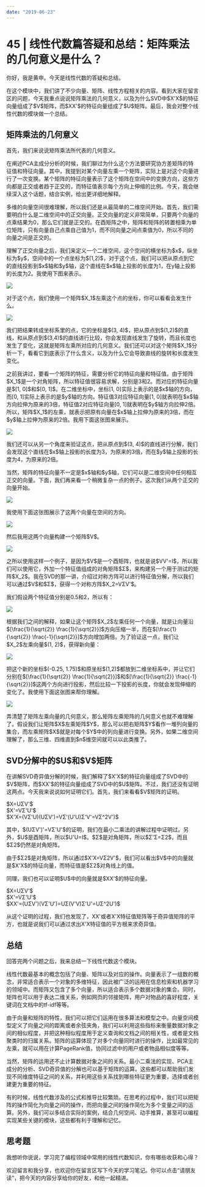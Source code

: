 ```yaml
---
date: "2019-06-23"
---  
```

      
# 45 | 线性代数篇答疑和总结：矩阵乘法的几何意义是什么？
你好，我是黄申。今天是线性代数的答疑和总结。

在这个模块中，我们讲了不少向量、矩阵、线性方程相关的内容。看到大家在留言区的问题，今天我重点说说矩阵乘法的几何意义，以及为什么SVD中\$X'X\$的特征向量组成了\$V\$矩阵，而\$XX'\$的特征向量组成了\$U\$矩阵。最后，我会对整个线性代数的模块做一个总结。

## 矩阵乘法的几何意义

首先，我们来说说矩阵乘法所代表的几何意义。

在阐述PCA主成分分析的时候，我们聊过为什么这个方法要研究协方差矩阵的特征值和特征向量。其中，我提到对某个向量左乘一个矩阵，实际上是对这个向量进行了一次变换。某个矩阵的特征向量表示了这个矩阵在空间中的变换方向，这些方向都是正交或者趋于正交的，而特征值表示每个方向上伸缩的比例。今天，我会继续深入这个话题，结合实例，给出更详细地解释。

多维的向量空间很难理解，所以我们还是从最简单的二维空间开始。首先，我们需要明白什么是二维空间中的正交向量。正交向量的定义非常简单，只要两个向量的点乘结果为0，那么它们就是正交的。在酉矩阵之中，矩阵和矩阵的转置相乘为单位矩阵，只有向量自己点乘自己值为1，而不同向量之间点乘值为0，所以不同的向量之间是正交的。

<!-- [[[read_end]]] -->

理解了正交向量之后，我们来定义一个二维空间，这个空间的横坐标为\$x\$，纵坐标为\$y\$，空间中的一个点坐标为\$\(1,2\)\$，对于这个点，我们可以把从原点到它的直线投影到\$x\$轴和\$y\$轴，这个直线在\$x\$轴上投影的长度为1，在y轴上投影的长度为2。我使用下图来表示。

![](/images/程序员数学基础/05.线性代数篇/resourceimage67af67b0b2634a6c53339b41579bf34f80af.png)

对于这个点，我们使用一个矩阵\$X\_1\$左乘这个点的坐标，你可以看看会发生什么。

![](/images/程序员数学基础/05.线性代数篇/resourceimage42ba423463beaff43e69429cc6b4f17910ba.png)

我们把结果转成坐标系里的点，它的坐标是\$\(3, 4\)\$，把从原点到\$\(1,2\)\$的直线，和从原点到\$\(3,4\)\$的直线进行比较，你会发现直线发生了旋转，而且长度也发生了变化，这就是矩阵左乘所对应的几何意义。我们还可以对这个矩阵\$X\_1\$分析一下，看看它到底表示了什么含义，以及为什么它会导致直线的旋转和长度发生变化。

之前我讲过，要看一个矩阵的特征，需要分析它的特征向量和特征值。由于矩阵\$X\_1\$是一个对角矩阵，所以特征值很容易求解，分别是3和2。而对应的特征向量是\$\[1, 0\]\$和\$\[0, 1\]\$。在二维坐标中，坐标\[1, 0\]实际上表示的是\$x\$轴的方向，而\[0, 1\]实际上表示的是\$y\$轴的方向。特征值3对应特征向量\[1, 0\]就表明在\$x\$轴方向拉伸为原来的3倍，特征值2对应特征向量\[0, 1\]就表明在\$y\$轴方向拉伸2倍。所以，矩阵\$X\_1\$的左乘，就表示把原有向量在\$x\$轴上拉伸为原来的3倍，而在\$y\$轴上拉伸为原来的2倍。我用下面这张图来展示。

![](/images/程序员数学基础/05.线性代数篇/resourceimage8e808e42e5eace66c585d78dfa32226ec780.png)

我们还可以从另一个角度来验证这点，把从原点到\$\(3, 4\)\$的直线进行分解，我们会发现这个直线在\$x\$轴上投影的长度为3，为原来的3倍，而在\$y\$轴上投影的长度为4，为原来的2倍。

当然，矩阵的特征向量不一定是\$x\$轴和\$y\$轴，它们可以是二维空间中任何相互正交的向量。下面，我们再来看一个稍微复杂一点的例子。这次我们从两个正交的向量开始。

![](/images/程序员数学基础/05.线性代数篇/resourceimage32f332bfec48931dcc52354db9624a0d9bf3.png)

我使用下面这张图展示了这两个向量在空间的方向。

![](/images/程序员数学基础/05.线性代数篇/resourceimage07040795164dbc78540fc5c0fc56713ae504.png)

然后我用这两个向量构建一个矩阵\$V\$。

![](/images/程序员数学基础/05.线性代数篇/resourceimage9ade9a02adc8acb0d8f0b40bdc85eaea9cde.png)

之所以使用这样一个例子，是因为\$V\$是一个酉矩阵，也就是说\$VV'=I\$，所以我们可以使用它，外加一个特征值组成的对角矩阵\$Σ\$，来构建另一个用于测试的矩阵\$X\_2\$。我在SVD的那一讲，介绍过对称方阵可以进行特征值分解，所以我们可以通过\$V\$和\$Σ\$，获得一个对称方阵\$X\_2=VΣV'\$。

我们假设两个特征值分别是0.5和2，所以有：

![](/images/程序员数学基础/05.线性代数篇/resourceimage266f2606792083d27b6333428d03918e606f.png)

根据我们之间的解释，如果让这个矩阵\$X\_2\$左乘任何一个向量，就是让向量沿\$\[\\frac\{1\}\{\\sqrt\{2\}\} \\frac\{1\}\{\\sqrt\{2\}\}\]\$方向压缩一半，而在\$\[\\frac\{1\}\{\\sqrt\{2\}\} \\frac\{-1\}\{\\sqrt\{2\}\}\]\$方向增加两倍。为了验证这一点，我们让\$X\_2\$左乘向量\$\(1, 2\)\$，获得新向量：

![](/images/程序员数学基础/05.线性代数篇/resourceimage2de32dd3d37508be334af83f9d6ec2a17fe3.png)

把这个新的坐标\$\(-0.25, 1.75\)\$和原坐标\$\(1,2\)\$都放到二维坐标系中，并让它们分别在\$\[\\frac\{1\}\{\\sqrt\{2\}\} \\frac\{1\}\{\\sqrt\{2\}\}\]\$和\$\[\\frac\{1\}\{\\sqrt\{2\}\} \\frac\{-1\}\{\\sqrt\{2\}\}\]\$这两个方向进行投影，然后比较一下投影的长度，你就会发现伸缩的变化了。我使用下面这张图来帮你理解。

![](/images/程序员数学基础/05.线性代数篇/resourceimagebea0be3adac33d5359d8962ffa55f42ba6a0.png)

弄清楚了矩阵左乘向量的几何意义，那么矩阵左乘矩阵的几何意义也就不难理解了。假设我们让矩阵\$X\$左乘矩阵\$Y\$，那么可以把右矩阵\$Y\$看作一堆列向量的集合，而左乘矩阵\$X\$就是对每个\$Y\$中的列向量进行变换。另外，如果二维空间理解了，那么三维、四维直到\$n\$维空间就可以以此类推了。

## SVD分解中的\$U\$和\$V\$矩阵

在讲解SVD奇异值分解的时候，我们解释了\$X'X\$的特征向量组成了SVD中的\$V\$矩阵，而\$XX'\$的特征向量组成了SVD中的\$U\$矩阵。不过，我们还没有证明这两点。今天我来说说如何证明它们。首先，我们来看看\$V\$矩阵的证明。

\$X=UΣV'\$  
\$X'=VΣ'U'\$  
\$X'X=\(VΣ'U\)\(UΣV'\)=VΣ'\(U'U\)Σ'V'=VΣ\^2V'\)\$

其中，\$\(UΣV'\)'=VΣ'U'\$的证明，我们在最小二乘法的讲解过程中证明过。另外，\$U\$是酉矩阵，所以\$U'U=I\$。\$Σ\$是对角矩阵，所以\$Σ'Σ=Σ2\$，而且\$Σ2\$仍然是对角矩阵。

由于\$Σ2\$是对角矩阵，所以通过\$X'X=VΣ2V'\$，我们可以看出\$V\$中的向量就是\$X'X\$的特征向量，而特征值是\$Σ2\$对角线上的值。

同理，我们也可以证明\$U\$中的向量就是\$XX'\$的特征向量。

\$X=UΣV'\$  
\$X'=VΣ'U'\$  
\$XX'=\(UΣV'\)\(VΣ'U'\)=UΣ\(V'V\)Σ'U'=UΣ\^2U'\)\$

从这个证明的过程，我们也发现了，XX'或者X'X特征值矩阵等于奇异值矩阵的平方，也就是说我们可以通过求出X'X特征值的平方根来求奇异值。

## 总结

回答完两个问题之后，我来总结一下线性代数这个模块。

线性代数最基本的概念包括了向量、矩阵以及对应的操作。向量表示了一组数的概念，非常适合表示一个对象的多维特征，因此被广泛的运用在信息检索和机器学习的领域中。而矩阵又包含了多个向量，所以适合表示多个数据对象的集合。同时，矩阵也可以用于表达二维关系，例如网页的邻接矩阵，用户对物品的喜好程度，关键词在文档中的tf-idf等等。

由于向量和矩阵的特性，我们可以把它们运用在很多算法和模型之中。向量空间模型定义了向量之间的距离或者余弦夹角，我们可以利用这些指标来衡量数据对象之间的相似程度，并把这种相似程度用于定义查询和文档之间的相关性，或者是文档聚类时的归属关系。矩阵的运算体现了对多个向量同时进行的操作，比如最常见的左乘，就可以用在计算PageRank值，协同过滤中的用户或者物品相似度等等。

当然，矩阵的运用还不止计算数据对象之间的关系。最小二乘法的实现、PCA主成分的分析、SVD奇异值的分解也可以基于矩阵的运算。这些都可以帮助我们发现不同维度特征之间的关系，并利用这些关系找到哪些特征更为重要，选择或者创建更为重要的特征。

有的时候，线性代数涉及的公式和推导比较繁琐。在思考的过程中，我们可以把矩阵的操作简化为向量之间的操作，而把向量之间的操作简化为多个变量之间的运算。另外，我们可以多结合实际的案例，结合几何空间、动手推算，甚至可以编程实现某些关键的模块，这些都有利于理解和记忆。

## 思考题

我想听你说说，学习完了编程领域中常用的线性代数知识，你有哪些收获和心得？

欢迎留言和我分享，也欢迎你在留言区写下今天的学习笔记。你可以点击“请朋友读”，把今天的内容分享给你的好友，和他一起精进。